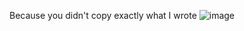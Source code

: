 Because you didn't copy exactly what I wrote ![image](https://user-images.githubusercontent.com/43073868/213579696-6c5fb082-7deb-4c36-bde2-e6cd77878f77.png)
